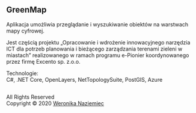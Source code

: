 ## GreenMap
Aplikacja umożliwia przeglądanie i wyszukiwanie obiektów na warstwach mapy cyfrowej.  

Jest częścią projektu „Opracowanie i wdrożenie innowacyjnego narzędzia ICT dla potrzeb planowania i bieżącego zarządzania terenami zieleni w miastach” realizowanego w ramach programu e-Pionier koordynowanego przez firmę Excento sp. z.o.o.  

Technologie:  
C#, .NET Core, OpenLayers, NetTopologySuite, PostGIS, Azure
##
All Rights Reserved  
Copyright &copy; 2020 [Weronika Naziemiec](https://www.linkedin.com/in/weronika-naziemiec/)